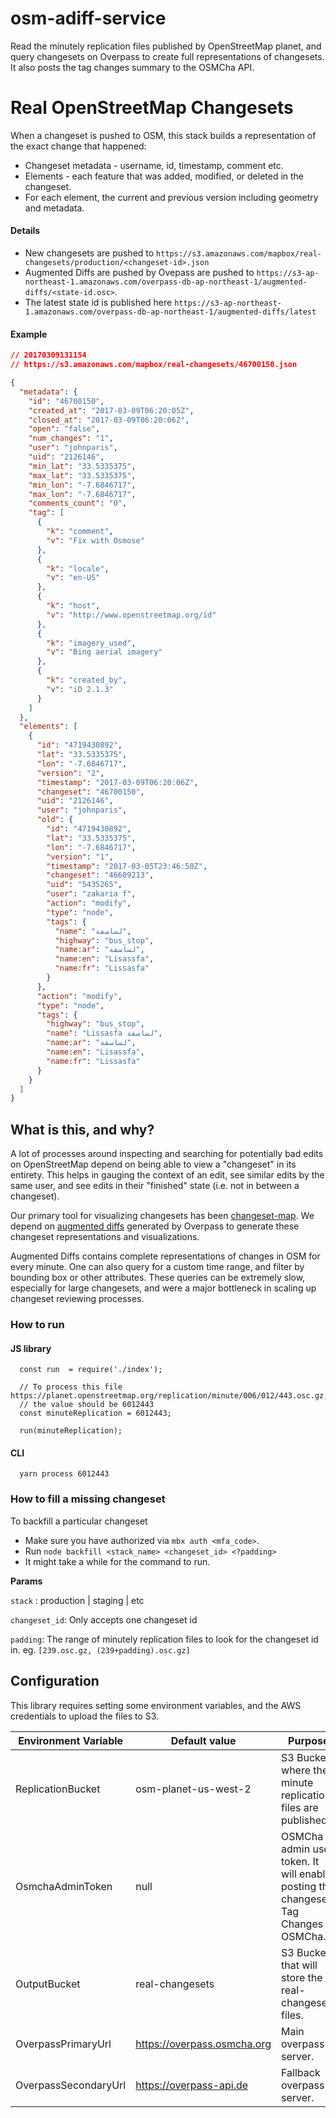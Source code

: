 # osm-adiff-service

Read the minutely replication files published by OpenStreetMap planet, and query changesets on Overpass to create full representations of changesets. It also posts the tag changes summary to the OSMCha API.

# Real OpenStreetMap Changesets

When a changeset is pushed to OSM, this stack builds a representation of the exact change that happened:

* Changeset metadata - username, id, timestamp, comment etc.
* Elements - each feature that was added, modified, or deleted in the changeset.
* For each element, the current and previous version including geometry and metadata.

#### Details

* New changesets are pushed to `https://s3.amazonaws.com/mapbox/real-changesets/production/<changeset-id>.json`
* Augmented Diffs are pushed by Ovepass are pushed to `https://s3-ap-northeast-1.amazonaws.com/overpass-db-ap-northeast-1/augmented-diffs/<state-id.osc>`. 
* The latest state id is published here `https://s3-ap-northeast-1.amazonaws.com/overpass-db-ap-northeast-1/augmented-diffs/latest`

#### Example

```json
// 20170309131154
// https://s3.amazonaws.com/mapbox/real-changesets/46700150.json

{
  "metadata": {
    "id": "46700150",
    "created_at": "2017-03-09T06:20:05Z",
    "closed_at": "2017-03-09T06:20:06Z",
    "open": "false",
    "num_changes": "1",
    "user": "johnparis",
    "uid": "2126146",
    "min_lat": "33.5335375",
    "max_lat": "33.5335375",
    "min_lon": "-7.6846717",
    "max_lon": "-7.6846717",
    "comments_count": "0",
    "tag": [
      {
        "k": "comment",
        "v": "Fix with Osmose"
      },
      {
        "k": "locale",
        "v": "en-US"
      },
      {
        "k": "host",
        "v": "http://www.openstreetmap.org/id"
      },
      {
        "k": "imagery_used",
        "v": "Bing aerial imagery"
      },
      {
        "k": "created_by",
        "v": "iD 2.1.3"
      }
    ]
  },
  "elements": [
    {
      "id": "4719430892",
      "lat": "33.5335375",
      "lon": "-7.6846717",
      "version": "2",
      "timestamp": "2017-03-09T06:20:06Z",
      "changeset": "46700150",
      "uid": "2126146",
      "user": "johnparis",
      "old": {
        "id": "4719430892",
        "lat": "33.5335375",
        "lon": "-7.6846717",
        "version": "1",
        "timestamp": "2017-03-05T23:46:50Z",
        "changeset": "46609213",
        "uid": "5435265",
        "user": "zakaria f",
        "action": "modify",
        "type": "node",
        "tags": {
          "name": "لساسفة",
          "highway": "bus_stop",
          "name:ar": "لساسفة",
          "name:en": "Lisassfa",
          "name:fr": "Lissasfa"
        }
      },
      "action": "modify",
      "type": "node",
      "tags": {
        "highway": "bus_stop",
        "name": "Lissasfa لساسفة",
        "name:ar": "لساسفة",
        "name:en": "Lisassfa",
        "name:fr": "Lissasfa"
      }
    }
  ]
}
```

## What is this, and why?

A lot of processes around inspecting and searching for potentially bad edits on OpenStreetMap depend on being able to view a "changeset" in its entirety. This helps in gauging the context of an edit, see similar edits by the same user, and see edits in their "finished" state (i.e. not in between a changeset).

Our primary tool for visualizing changesets has been [changeset-map](http://osmlab.github.io/changeset-map/). We depend on [augmented diffs](http://wiki.openstreetmap.org/wiki/Overpass_API/Augmented_Diffs) generated by Overpass to generate these changeset representations and visualizations.

Augmented Diffs contains complete representations of changes in OSM for every minute. One can also query for a custom time range, and filter by bounding box or other attributes. These queries can be extremely slow, especially for large changesets, and were a major bottleneck in scaling up changeset reviewing processes.

### How to run

#### JS library

```
  const run  = require('./index');

  // To process this file https://planet.openstreetmap.org/replication/minute/006/012/443.osc.gz,
  // the value should be 6012443
  const minuteReplication = 6012443;

  run(minuteReplication);
```

#### CLI

```
  yarn process 6012443
```

### How to fill a missing changeset

To backfill a particular changeset
- Make sure you have authorized via `mbx auth <mfa_code>`.
- Run `node backfill <stack_name> <changeset_id> <?padding>`
- It might take a while for the command to run.

__Params__

`stack` :<required> production | staging | etc

`changeset_id`: <required> Only accepts one changeset id

`padding`: <optional> The range of minutely replication files to look for the changeset id in. eg. `[239.osc.gz, (239+padding).osc.gz]`

## Configuration

This library requires setting some environment variables, and the AWS credentials to upload the files to S3.

Environment Variable | Default value | Purpose
---|---|---
ReplicationBucket |  osm-planet-us-west-2 | S3 Bucket where the minute replication files are published.
OsmchaAdminToken |  null | OSMCha admin user token. It will enable posting the changeset Tag Changes to OSMCha.
OutputBucket | real-changesets | S3 Bucket that will store the real-changesets files.
OverpassPrimaryUrl | https://overpass.osmcha.org | Main overpass server.
OverpassSecondaryUrl | https://overpass-api.de | Fallback overpass server.
